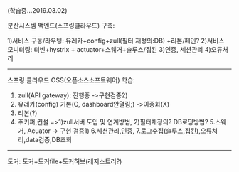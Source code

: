 (학습중...2019.03.02)

분산시스템 백엔드(스프링클라우드) 구축: 

1)서비스 구동/라우팅: 유레카+config+zull(필터 재정의:DB) +리본/페인?
2)서비스 모니터링: 터빈+hystrix + actuator+스웨거+슬루스/집킨
3)인증, 세션관리
4)오류처리

------------------------------------------

스프링 클라우드 OSS(오픈소스소프트웨어) 학습:
1. zull(API gateway): 진행중 ->구현검증2)
2. 유레카(config) 기본(O, dashboard안열림;) ->이중화(X)
3. 리본(?)
4. 주키퍼,컨설
=>1)zull서버 도입 및 연계방법, 2)필터재정의? DB로딩방법?
5.스웨거, Acuator -> 구현 검증1)
6.세션관리,인증,
7.로그수집(슬루스,집킨),오류처리,data검증,DB조회

------------------------------------------
도커: 도커+도커file+도커허브(레지스트리?)
